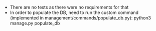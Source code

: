 

- There are no tests as there were no requirements for that
- In order to populate the DB, need to run the custom command (implemented in management/commands/populate_db.py):
    python3 manage.py populate_db
